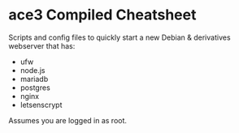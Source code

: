 # ace3 Compiled Cheatsheet


Scripts and config files to quickly start a new Debian & derivatives webserver that has:

- ufw
- node.js
- mariadb
- postgres
- nginx
- letsenscrypt

Assumes you are logged in as root.
